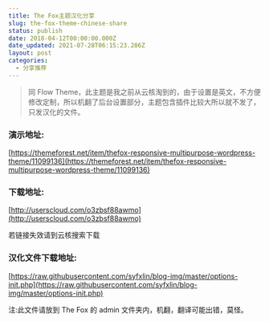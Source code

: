 ```yaml
---
title: The Fox主题汉化分享
slug: the-fox-theme-chinese-share
status: publish
date: 2018-04-12T00:00:00.000Z
date_updated: 2021-07-28T06:15:23.286Z
layout: post
categories:
  - 分享推荐
---
```


> 同 Flow Theme，此主题是我之前从云核淘到的，由于设置是英文，不方便修改定制，所以机翻了后台设置部分，主题包含插件比较大所以就不发了，只发汉化的文件。

### 演示地址:

[https://themeforest.net/item/thefox-responsive-multipurpose-wordpress-theme/11099136](https://themeforest.net/item/thefox-responsive-multipurpose-wordpress-theme/11099136)

### 下载地址:

[http://userscloud.com/o3zbsf88awmo](http://userscloud.com/o3zbsf88awmo)

若链接失效请到云核搜索下载

### 汉化文件下载地址:

[https://raw.githubusercontent.com/syfxlin/blog-img/master/options-init.php](https://raw.githubusercontent.com/syfxlin/blog-img/master/options-init.php)

注:此文件请放到 The Fox 的 admin 文件夹内，机翻，翻译可能出错，莫怪。
